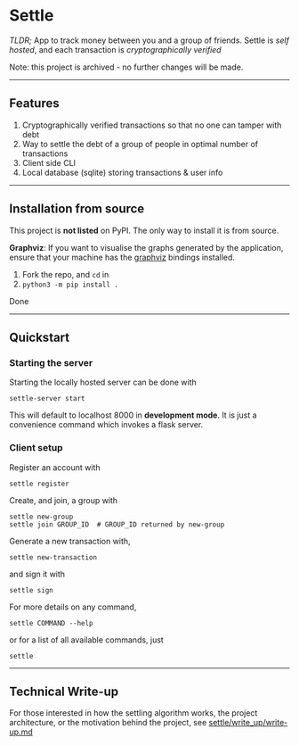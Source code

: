 # Settle

*TLDR;*
App to track money between you and a group of friends.
Settle is *self hosted*, and each transaction is *cryptographically verified*

Note: this project is archived - no further changes will be made.

---
## Features

1) Cryptographically verified transactions so that no one can tamper with debt
2) Way to settle the debt of a group of people in optimal number of transactions
3) Client side CLI
4) Local database (sqlite) storing transactions & user info

---
## Installation from source

This project is **not listed** on PyPI. The only way to install it is from source.

**Graphviz**: If you want to visualise the graphs generated by the application, ensure that your machine has the [graphviz](https://graphviz.org/) bindings installed.

1. Fork the repo, and `cd` in
2. `python3 -m pip install .`

Done

---

## Quickstart

### Starting the server

Starting the locally hosted server can be done with

```shell
settle-server start
```

This will default to localhost 8000 in **development mode**. It is just a convenience command which invokes a flask server.

### Client setup

Register an account with 

```shell
settle register
```

Create, and join, a group with

```shell
settle new-group
settle join GROUP_ID  # GROUP_ID returned by new-group
```

Generate a new transaction with,

```shell
settle new-transaction
```

and sign it with

```shell
settle sign
```

For more details on any command,

```shell
settle COMMAND --help
```

or for a list of all available commands, just

```shell
settle
```

---

## Technical Write-up

For those interested in how the settling algorithm works, the project architecture, or the motivation behind the project, see [settle/write_up/write-up.md](https://github.com/tcassar/settle/blob/master/write_up/write-up.md)
